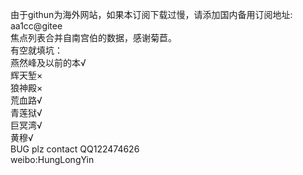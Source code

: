 由于githun为海外网站，如果本订阅下载过慢，请添加国内备用订阅地址: aa1cc@gitee  
焦点列表合并自南宫伯的数据，感谢菊苣。  
有空就填坑：  
燕然峰及以前的本√  
辉天堑×  
狼神殿×  
荒血路√  
青莲狱√  
巨冥湾√  
黄穆√  
BUG plz contact QQ122474626  
weibo:HungLongYin  

